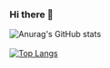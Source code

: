 ### Hi there 🤞

![Anurag's GitHub stats](https://github-readme-stats.vercel.app/api?username=Ahmed-Elzayady&show_icons=true&theme=radical) <br> <br>
[![Top Langs](https://github-readme-stats.vercel.app/api/top-langs/?username=Ahmed-Elzayady&layout=compact)](https://github.com/anuraghazra/github-readme-stats)

<!---
Ahmed-Elzayady/Ahmed-Elzayady is a ✨ special ✨ repository because its `README.md` (this file) appears on your GitHub profile.
You can click the Preview link to take a look at your changes.
--->

